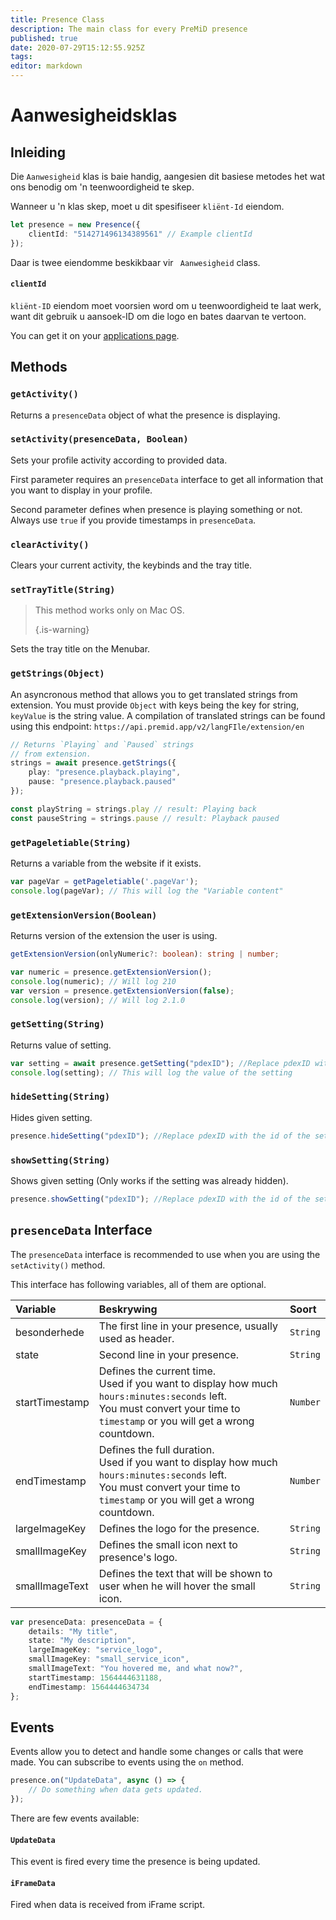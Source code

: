 ```yaml
---
title: Presence Class
description: The main class for every PreMiD presence
published: true
date: 2020-07-29T15:12:55.925Z
tags:
editor: markdown
---
```


# Aanwesigheidsklas

## Inleiding

Die `Aanwesigheid` klas is baie handig, aangesien dit basiese metodes het wat ons benodig om 'n teenwoordigheid te skep.

 Wanneer u 'n klas skep, moet u dit spesifiseer `kliënt-Id` eiendom.

```typescript
let presence = new Presence({
    clientId: "514271496134389561" // Example clientId
});
```

Daar is twee eiendomme beskikbaar vir ` Aanwesigheid` class.

#### `clientId`

`kliënt-ID` eiendom moet voorsien word om u teenwoordigheid te laat werk, want dit gebruik u aansoek-ID om die logo en bates daarvan te vertoon.

You can get it on your [applications page](https://discordapp.com/developers/applications).

## Methods

### `getActivity()`

Returns a `presenceData` object of what the presence is displaying.

### `setActivity(presenceData, Boolean)`

Sets your profile activity according to provided data.

First parameter requires an `presenceData` interface to get all information that you want to display in your profile.

Second parameter defines when presence is playing something or not. Always use `true` if you provide timestamps in `presenceData`.

### `clearActivity()`

Clears your current activity, the keybinds and the tray title.

### `setTrayTitle(String)`

> This method works only on Mac OS. 
> 
> {.is-warning}

Sets the tray title on the Menubar.

### `getStrings(Object)`

An asyncronous method that allows you to get translated strings from extension. You must provide `Object` with keys being the key for string, `keyValue` is the string value. A compilation of translated strings can be found using this endpoint: `https://api.premid.app/v2/langFIle/extension/en`

```typescript
// Returns `Playing` and `Paused` strings
// from extension.
strings = await presence.getStrings({
    play: "presence.playback.playing",
    pause: "presence.playback.paused"
});

const playString = strings.play // result: Playing back
const pauseString = strings.pause // result: Playback paused
```

### `getPageletiable(String)`

Returns a variable from the website if it exists.

```typescript
var pageVar = getPageletiable('.pageVar');
console.log(pageVar); // This will log the "Variable content"
```

### `getExtensionVersion(Boolean)`
Returns version of the extension the user is using.
```typescript
getExtensionVersion(onlyNumeric?: boolean): string | number;

var numeric = presence.getExtensionVersion();
console.log(numeric); // Will log 210
var version = presence.getExtensionVersion(false);
console.log(version); // Will log 2.1.0
```

### `getSetting(String)`
Returns value of setting.
```typescript
var setting = await presence.getSetting("pdexID"); //Replace pdexID with the id of the setting
console.log(setting); // This will log the value of the setting
```

### `hideSetting(String)`
Hides given setting.
```typescript
presence.hideSetting("pdexID"); //Replace pdexID with the id of the setting
```

### `showSetting(String)`
Shows given setting (Only works if the setting was already hidden).
```typescript
presence.showSetting("pdexID"); //Replace pdexID with the id of the setting
```

## `presenceData` Interface

The `presenceData` interface is recommended to use when you are using the `setActivity()` method.

This interface has following variables, all of them are optional.

<table>
  <thead>
    <tr>
      <th style="text-align:left">Variable</th>
      <th style="text-align:left">Beskrywing</th>
      <th style="text-align:left">Soort</th>
    </tr>
  </thead>
  <tbody>
    <tr>
      <td style="text-align:left">besonderhede</td>
      <td style="text-align:left">The first line in your presence, usually used as header.</td>
      <td style="text-align:left"><code>String</code>
      </td>
    </tr>
    <tr>
      <td style="text-align:left">state</td>
      <td style="text-align:left">Second line in your presence.</td>
      <td style="text-align:left"><code>String</code>
      </td>
    </tr>
    <tr>
      <td style="text-align:left">startTimestamp</td>
      <td style="text-align:left">Defines the current time.<br>
        Used if you want to display how much <code>hours:minutes:seconds</code> left.
          <br>You must convert your time to <code>timestamp</code> or you will get a wrong
          countdown.
      </td>
      <td style="text-align:left"><code>Number</code>
      </td>
    </tr>
    <tr>
      <td style="text-align:left">endTimestamp</td>
      <td style="text-align:left">Defines the full duration.
        <br>Used if you want to display how much <code>hours:minutes:seconds</code> left.
          <br>You must convert your time to <code>timestamp</code> or you will get a wrong
          countdown.
      </td>
      <td style="text-align:left"><code>Number</code>
      </td>
    </tr>
    <tr>
      <td style="text-align:left">largeImageKey</td>
      <td style="text-align:left">Defines the logo for the presence.</td>
      <td style="text-align:left"><code>String</code>
      </td>
    </tr>
    <tr>
      <td style="text-align:left">smallImageKey</td>
      <td style="text-align:left">Defines the small icon next to presence&apos;s logo.</td>
      <td style="text-align:left"><code>String</code>
      </td>
    </tr>
    <tr>
      <td style="text-align:left">smallImageText</td>
      <td style="text-align:left">Defines the text that will be shown to user when he will hover the small
        icon.</td>
      <td style="text-align:left"><code>String</code>
      </td>
    </tr>
  </tbody>
</table>

```typescript
var presenceData: presenceData = {
    details: "My title",
    state: "My description",
    largeImageKey: "service_logo",
    smallImageKey: "small_service_icon",
    smallImageText: "You hovered me, and what now?",
    startTimestamp: 1564444631188,
    endTimestamp: 1564444634734
};
```

## Events

Events allow you to detect and handle some changes or calls that were made. You can subscribe to events using the `on` method.

```typescript
presence.on("UpdateData", async () => {
    // Do something when data gets updated.
});
```

There are few events available:

#### `UpdateData`

This event is fired every time the presence is being updated.

#### `iFrameData`

Fired when data is received from iFrame script.
